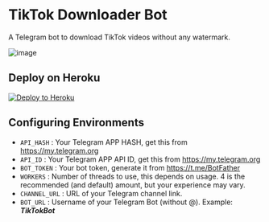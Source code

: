 

# TikTok Downloader Bot
A Telegram bot to download TikTok videos without any watermark.

![image](https://user-images.githubusercontent.com/87273124/147456125-d5fccb75-106e-4c1b-b6b2-b3712f67ca79.png)


## Deploy on Heroku

<p><a href="https://heroku.com/deploy?template=https://github.com/OshadhaVimukthiM/TikTok-Downloader-BOT"><img src="https://www.herokucdn.com/deploy/button.svg" alt="Deploy to Heroku"/></a></p>



## Configuring Environments
- `API_HASH` : Your Telegram APP HASH, get this from https://my.telegram.org
- `API_ID` : Your Telegram APP API ID, get this from https://my.telegram.org
- `BOT_TOKEN` : Your bot token, generate it from https://t.me/BotFather
- `WORKERS` : Number of threads to use, this depends on usage. 4 is the recommended (and default) amount, but your experience may vary.
- `CHANNEL_URL` : URL of your Telegram channel link.
- `BOT_URL` : Username of your Telegram Bot (without @). Example: **_TikTokBot_**
